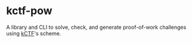 # kctf-pow

A library and CLI to solve, check, and generate proof-of-work challenges using [kCTF](https://google.github.io/kctf/)'s scheme.
